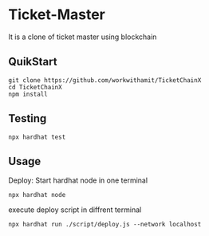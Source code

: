# Ticket-Master

It is a clone of ticket master using blockchain

## QuikStart

```
git clone https://github.com/workwithamit/TicketChainX
cd TicketChainX
npm install

```

## Testing

```
npx hardhat test
```

## Usage

Deploy:
Start hardhat node in one terminal

```
npx hardhat node
```

execute deploy script in diffrent terminal

```
npx hardhat run ./script/deploy.js --network localhost
```
